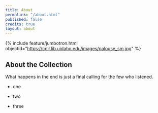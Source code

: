 ```yaml
---
title: About
permalink: "/about.html"
published: false
credits: true
layout: about
---
```


{% include feature/jumbotron.html objectid="https://cdil.lib.uidaho.edu/images/palouse_sm.jpg" %}

## About the Collection

What happens in the end is just a final calling for the few who listened. 

* one

* two

* three